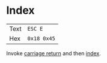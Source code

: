 # Index

|     |   |
| --- | --- |
| Text | `ESC E`     |
| Hex  | `0x18 0x45` |

Invoke [carriage return](cr.md) and then [index](ind.md).
